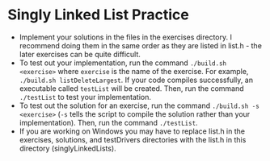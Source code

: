 # Singly Linked List Practice

- Implement your solutions in the files in the exercises directory. I recommend doing them in the same order as they are listed in list.h - the later exercises can be quite difficult.
- To test out your implementation, run the command `./build.sh <exercise>` where `exercise` is the name of the exercise. For example, `./build.sh listDeleteLargest`. If your code compiles successfully, an executable called `testList` will be created. Then, run the command `./testList` to test your implementation.
- To test out the solution for an exercise, run the command `./build.sh -s <exercise>` (`-s` tells the script to compile the solution rather than your implementation). Then, run the command `./testList`.
- If you are working on Windows you may have to replace list.h in the exercises, solutions, and testDrivers directories with the list.h in this directory (singlyLinkedLists).
